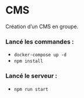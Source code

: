 # CMS
Création d’un CMS en groupe.

### Lancé les commandes : 
- ```docker-compose up -d ```
- ```npm install```
  

### Lancé le serveur : 
- ```npm run start```
